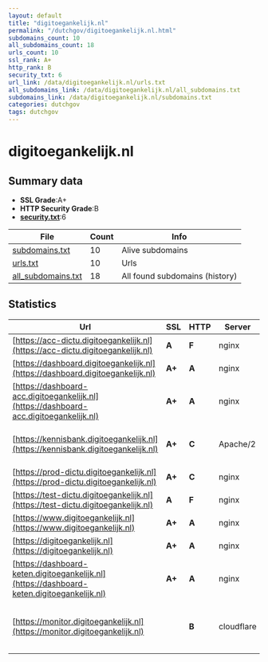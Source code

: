 ```yaml
---
layout: default
title: "digitoegankelijk.nl"
permalink: "/dutchgov/digitoegankelijk.nl.html"
subdomains_count: 10
all_subdomains_count: 18
urls_count: 10
ssl_rank: A+
http_rank: B
security_txt: 6
url_link: /data/digitoegankelijk.nl/urls.txt
all_subdomains_link: /data/digitoegankelijk.nl/all_subdomains.txt
subdomains_link: /data/digitoegankelijk.nl/subdomains.txt
categories: dutchgov
tags: dutchgov
---
```



# digitoegankelijk.nl
## Summary data


 - **SSL Grade**:A+
 - **HTTP Security Grade**:B
 - **[security.txt](https://www.digitaleoverheid.nl/nieuws/standaard-security-txt-nu-verplicht-voor-overheid/)**:6


| File       | Count | Info |
|------------|-------|------|
|[subdomains.txt](/DutchGovScope/data/digitoegankelijk.nl/subdomains.txt)|10|Alive subdomains|
|[urls.txt](/DutchGovScope/data/digitoegankelijk.nl/urls.txt)|10|Urls|
|[all_subdomains.txt](/DutchGovScope/data/digitoegankelijk.nl/all_subdomains.txt)|18|All found subdomains (history)|


## Statistics


| Url | SSL | HTTP | Server | Cookie | HSTS | CORS | CTO | CSP | XFO | XXP | RP |FP| Tech |Title |
|--------|-------|-------|------|------|------|------|------|------|------|------|------|------|------|------|
|[https://acc-dictu.digitoegankelijk.nl](https://acc-dictu.digitoegankelijk.nl)| **A**| **F**|nginx| | | | | | | | :white_check_mark: | |Basic Nginx|401 Authorizatio...|
|[https://dashboard.digitoegankelijk.nl](https://dashboard.digitoegankelijk.nl)| **A+**| **A**|nginx| |:white_check_mark: | | |:warning: | :white_check_mark: | :white_check_mark: | :white_check_mark: | |HSTS Nginx Stimulus|Dashboard DigiTo...|
|[https://dashboard-acc.digitoegankelijk.nl](https://dashboard-acc.digitoegankelijk.nl)| **A+**| **A**|nginx| |:white_check_mark: | | |:warning: | :white_check_mark: | :white_check_mark: | :white_check_mark: | |Basic HSTS Nginx|401 Authorizatio...|
|[https://kennisbank.digitoegankelijk.nl](https://kennisbank.digitoegankelijk.nl)| **A+**| **C**|Apache/2| |:white_check_mark: | | | | | | :white_check_mark: | |Apache HTTP Server:2 HSTS MySQL PHP WordPress:6.4.3|Kennisbank DigiT...|
|[https://prod-dictu.digitoegankelijk.nl](https://prod-dictu.digitoegankelijk.nl)| **A+**| **C**|nginx| |:white_check_mark: | | | | | | :white_check_mark: | |Basic HSTS Nginx|401 Authorizatio...|
|[https://test-dictu.digitoegankelijk.nl](https://test-dictu.digitoegankelijk.nl)| **A**| **F**|nginx| | | | | | | | :white_check_mark: | |Basic Nginx|401 Authorizatio...|
|[https://www.digitoegankelijk.nl](https://www.digitoegankelijk.nl)| **A+**| **A**|nginx| |:white_check_mark: | | | | :white_check_mark: | :white_check_mark: | :white_check_mark: | |Drupal:10 HSTS Nginx PHP|Een toegankelijk...|
|[https://digitoegankelijk.nl](https://digitoegankelijk.nl)| **A+**| **A**|nginx| |:white_check_mark: | | | | :white_check_mark: | :white_check_mark: | :white_check_mark: | |Drupal:10 HSTS Nginx PHP|Een toegankelijk...|
|[https://dashboard-keten.digitoegankelijk.nl](https://dashboard-keten.digitoegankelijk.nl)| **A+**| **A**|nginx| |:white_check_mark: | | |:warning: | :white_check_mark: | :white_check_mark: | :white_check_mark: | |Basic HSTS Nginx|401 Authorizatio...|
|[https://monitor.digitoegankelijk.nl](https://monitor.digitoegankelijk.nl)| | **B**|cloudflare| |:white_check_mark: | :warning:| | | :white_check_mark: | :white_check_mark: | :white_check_mark: | |Amazon CloudFront Amazon Web Services Cloudflare HSTS||


